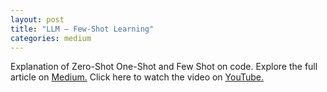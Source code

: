 ```yaml
---
layout: post
title: "LLM — Few-Shot Learning"
categories: medium
---
```


Explanation of Zero-Shot One-Shot and Few Shot on code. Explore the full article 
on [Medium.](https://medium.com/@balci.pelin/llm-few-shot-learning-d7df1d2c4446) Click here to watch the video on 
[YouTube.](https://youtu.be/byRgzRCRSvw)
